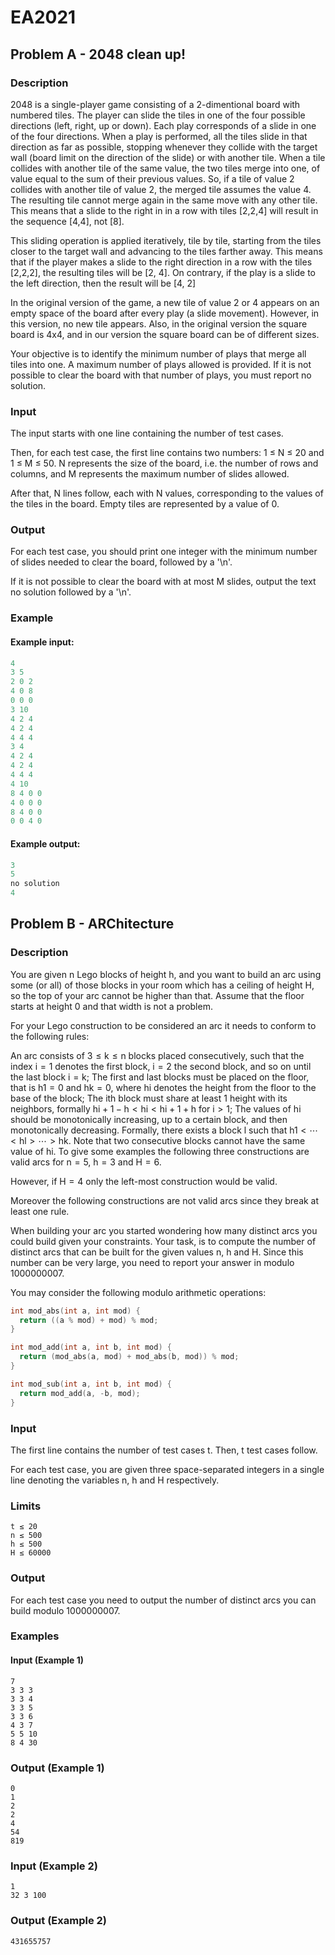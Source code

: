# EA2021

## Problem A - 2048 clean up!

### Description
2048 is a single-player game consisting of a 2-dimentional board with numbered tiles. The player can slide the tiles in one of the four possible directions (left, right, up or down). Each play corresponds of a slide in one of the four directions. When a play is performed, all the tiles slide in that direction as far as possible, stopping whenever they collide with the target wall (board limit on the direction of the slide) or with another tile. When a tile collides with another tile of the same value, the two tiles merge into one, of value equal to the sum of their previous values. So, if a tile of value 2 collides with another tile of value 2, the merged tile assumes the value 4. The resulting tile cannot merge again in the same move with any other tile. This means that a slide to the right in in a row with tiles [2,2,4] will result in the sequence [4,4], not [8].

This sliding operation is applied iteratively, tile by tile, starting from the tiles closer to the target wall and advancing to the tiles farther away. This means that if the player makes a slide to the right direction in a row with the tiles [2,2,2], the resulting tiles will be [2, 4]. On contrary, if the play is a slide to the left direction, then the result will be [4, 2]

In the original version of the game, a new tile of value 2 or 4 appears on an empty space of the board after every play (a slide movement). However, in this version, no new tile appears. Also, in the original version the square board is 4x4, and in our version the square board can be of different sizes.

Your objective is to identify the minimum number of plays that merge all tiles into one. A maximum number of plays allowed is provided. If it is not possible to clear the board with that number of plays, you must report no solution.

### Input
The input starts with one line containing the number of test cases.

Then, for each test case, the first line contains two numbers: 1 ≤ N ≤ 20 and 1 ≤ M ≤ 50. N represents the size of the board, i.e. the number of rows and columns, and M represents the maximum number of slides allowed.

After that, N lines follow, each with N values, corresponding to the values of the tiles in the board. Empty tiles are represented by a value of 0.

### Output
For each test case, you should print one integer with the minimum number of slides needed to clear the board, followed by a '\n'.

If it is not possible to clear the board with at most M slides, output the text no solution followed by a '\n'.

### Example
#### Example input:
```python
4
3 5
2 0 2 
4 0 8 
0 0 0 
3 10
4 2 4 
4 2 4 
4 4 4 
3 4
4 2 4 
4 2 4 
4 4 4 
4 10
8 4 0 0 
4 0 0 0 
8 4 0 0 
0 0 4 0
```
#### Example output:
```python
3
5
no solution
4
```

## Problem B - ARChitecture

### Description
You are given n Lego blocks of height h, and you want to build an arc using some (or all) of those blocks in your room which has a ceiling of height H, so the top of your arc cannot be higher than that. Assume that the floor starts at height 0 and that width is not a problem.

For your Lego construction to be considered an arc it needs to conform to the following rules:

An arc consists of 3 ≤ k ≤ n blocks placed consecutively, such that the index i = 1 denotes the first block, i = 2 the second block, and so on until the last block i = k;
The first and last blocks must be placed on the floor, that is h1 = 0 and hk = 0, where hi denotes the height from the floor to the base of the block;
The ith block must share at least 1 height with its neighbors, formally hi + 1 − h < hi < hi + 1 + h for i > 1;
The values of hi should be monotonically increasing, up to a certain block, and then monotonically decreasing. Formally, there exists a block l such that h1 < ⋯ < hl > ⋯ > hk. Note that two consecutive blocks cannot have the same value of hi.
To give some examples the following three constructions are valid arcs for n = 5, h = 3 and H = 6.

However, if H = 4 only the left-most construction would be valid.

Moreover the following constructions are not valid arcs since they break at least one rule.

When building your arc you started wondering how many distinct arcs you could build given your constraints. Your task, is to compute the number of distinct arcs that can be built for the given values n, h and H. Since this number can be very large, you need to report your answer in modulo 1000000007.

You may consider the following modulo arithmetic operations:
```cpp
int mod_abs(int a, int mod) {
  return ((a % mod) + mod) % mod;
}
```
```cpp
int mod_add(int a, int b, int mod) {
  return (mod_abs(a, mod) + mod_abs(b, mod)) % mod;
}
```
```cpp
int mod_sub(int a, int b, int mod) {
  return mod_add(a, -b, mod);
}
```

### Input
The first line contains the number of test cases t. Then, t test cases follow.

For each test case, you are given three space-separated integers in a single line denoting the variables n, h and H respectively.

### Limits
```
t ≤ 20
n ≤ 500
h ≤ 500
H ≤ 60000
```

### Output
For each test case you need to output the number of distinct arcs you can build modulo 1000000007.

### Examples
#### Input (Example 1)
```
7
3 3 3
3 3 4
3 3 5
3 3 6
4 3 7
5 5 10
8 4 30
```
### Output (Example 1)
```
0
1
2
2
4
54
819
```
### Input (Example 2)
```
1
32 3 100
```
### Output (Example 2)
```
431655757
```
